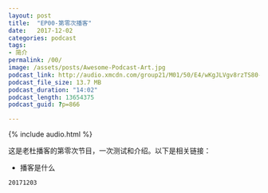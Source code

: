 ```yaml
---
layout: post
title:  "EP00-第零次播客"
date:   2017-12-02
categories: podcast
tags:
- 简介
permalink: /00/
image: /assets/posts/Awesome-Podcast-Art.jpg
podcast_link: http://audio.xmcdn.com/group21/M01/50/E4/wKgJLVgv8rzTS80-ADCtbriC2aM082.m4a
podcast_file_size: 13.7 MB
podcast_duration: "14:02"
podcast_length: 13654375
podcast_guid: ?p=866

---
```


{% include audio.html %}

这是老杜播客的第零次节目，一次测试和介绍。以下是相关链接：

- 播客是什么


`20171203`

